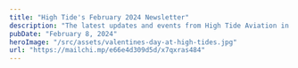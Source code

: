```yaml
---
title: "High Tide's February 2024 Newsletter"
description: "The latest updates and events from High Tide Aviation in February 2024."
pubDate: "February 8, 2024"
heroImage: "/src/assets/valentines-day-at-high-tides.jpg"
url: "https://mailchi.mp/e66e4d309d5d/x7qxras484"
---
```

